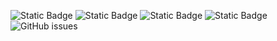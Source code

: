 ![Static Badge](https://img.shields.io/badge/blacklists-60-000000) ![Static Badge](https://img.shields.io/badge/blacklisted-2682453-cc0000) ![Static Badge](https://img.shields.io/badge/whitelisted-2244-00CC00) ![Static Badge](https://img.shields.io/badge/streaming_blacklist-28107-000000) ![GitHub issues](https://img.shields.io/github/issues/fabriziosalmi/blacklists)
